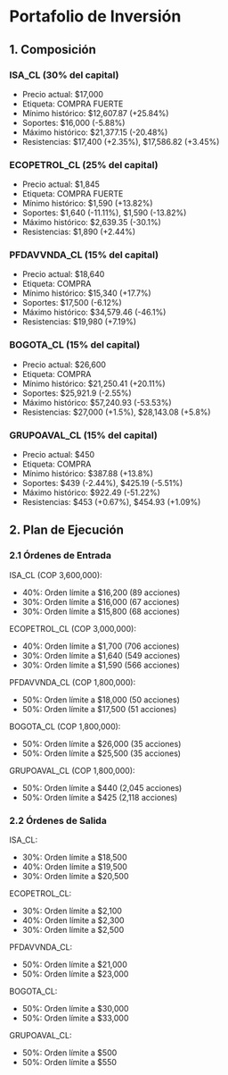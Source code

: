 # Portafolio de Inversión
## 1. Composición

### ISA_CL (30% del capital)
- Precio actual: $17,000
- Etiqueta: COMPRA FUERTE
- Mínimo histórico: $12,607.87 (+25.84%)
- Soportes: $16,000 (-5.88%)
- Máximo histórico: $21,377.15 (-20.48%)
- Resistencias: $17,400 (+2.35%), $17,586.82 (+3.45%)

### ECOPETROL_CL (25% del capital)
- Precio actual: $1,845
- Etiqueta: COMPRA FUERTE
- Mínimo histórico: $1,590 (+13.82%)
- Soportes: $1,640 (-11.11%), $1,590 (-13.82%)
- Máximo histórico: $2,639.35 (-30.1%)
- Resistencias: $1,890 (+2.44%)

### PFDAVVNDA_CL (15% del capital)
- Precio actual: $18,640
- Etiqueta: COMPRA
- Mínimo histórico: $15,340 (+17.7%)
- Soportes: $17,500 (-6.12%)
- Máximo histórico: $34,579.46 (-46.1%)
- Resistencias: $19,980 (+7.19%)

### BOGOTA_CL (15% del capital)
- Precio actual: $26,600
- Etiqueta: COMPRA
- Mínimo histórico: $21,250.41 (+20.11%)
- Soportes: $25,921.9 (-2.55%)
- Máximo histórico: $57,240.93 (-53.53%)
- Resistencias: $27,000 (+1.5%), $28,143.08 (+5.8%)

### GRUPOAVAL_CL (15% del capital)
- Precio actual: $450
- Etiqueta: COMPRA
- Mínimo histórico: $387.88 (+13.8%)
- Soportes: $439 (-2.44%), $425.19 (-5.51%)
- Máximo histórico: $922.49 (-51.22%)
- Resistencias: $453 (+0.67%), $454.93 (+1.09%)

## 2. Plan de Ejecución

### 2.1 Órdenes de Entrada

ISA_CL (COP 3,600,000):
- 40%: Orden límite a $16,200 (89 acciones)
- 30%: Orden límite a $16,000 (67 acciones)
- 30%: Orden límite a $15,800 (68 acciones)

ECOPETROL_CL (COP 3,000,000):
- 40%: Orden límite a $1,700 (706 acciones)
- 30%: Orden límite a $1,640 (549 acciones)
- 30%: Orden límite a $1,590 (566 acciones)

PFDAVVNDA_CL (COP 1,800,000):
- 50%: Orden límite a $18,000 (50 acciones)
- 50%: Orden límite a $17,500 (51 acciones)

BOGOTA_CL (COP 1,800,000):
- 50%: Orden límite a $26,000 (35 acciones)
- 50%: Orden límite a $25,500 (35 acciones)

GRUPOAVAL_CL (COP 1,800,000):
- 50%: Orden límite a $440 (2,045 acciones)
- 50%: Orden límite a $425 (2,118 acciones)

### 2.2 Órdenes de Salida

ISA_CL:
- 30%: Orden límite a $18,500
- 40%: Orden límite a $19,500
- 30%: Orden límite a $20,500

ECOPETROL_CL:
- 30%: Orden límite a $2,100
- 40%: Orden límite a $2,300
- 30%: Orden límite a $2,500

PFDAVVNDA_CL:
- 50%: Orden límite a $21,000
- 50%: Orden límite a $23,000

BOGOTA_CL:
- 50%: Orden límite a $30,000
- 50%: Orden límite a $33,000

GRUPOAVAL_CL:
- 50%: Orden límite a $500
- 50%: Orden límite a $550 